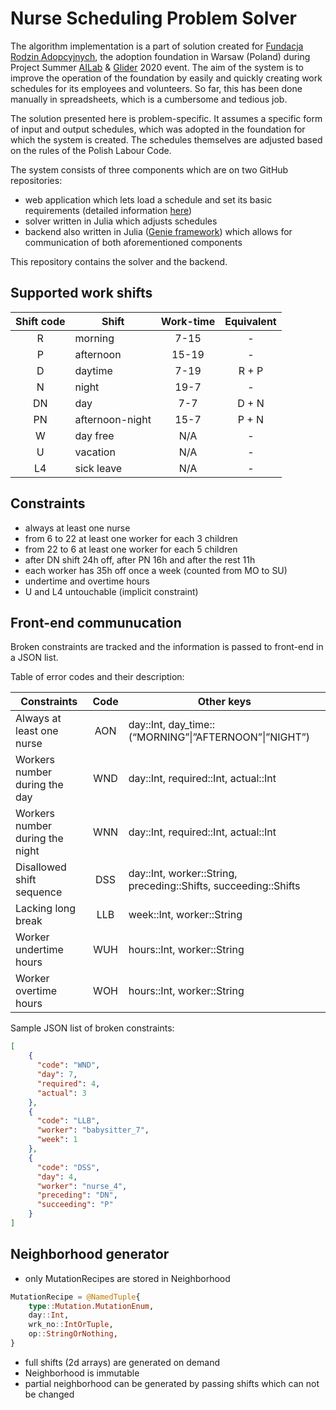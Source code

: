 # Nurse Scheduling Problem Solver

The algorithm implementation is a part of solution created for [Fundacja Rodzin Adopcyjnych](https://adopcja.org.pl), the adoption foundation in Warsaw (Poland) during Project Summer [AILab](http://www.ailab.agh.edu.pl) & [Glider](http://www.glider.agh.edu.pl) 2020 event. The aim of the system is to improve the operation of the foundation by easily and quickly creating work schedules for its employees and volunteers. So far, this has been done manually in spreadsheets, which is a cumbersome and tedious job.

The solution presented here is problem-specific. It assumes a specific form of input and output schedules, which was adopted in the foundation for which the system is created. The schedules themselves are adjusted based on the rules of the Polish Labour Code.

The system consists of three components which are on two GitHub repositories:

 - web application which lets load a schedule and set its basic requirements (detailed information [here](https://github.com/Project-Summer-AI-Lab-Glider/nurse-scheduling-problem-frontend))
 - solver written in Julia which adjusts schedules
 - backend also written in Julia ([Genie framework](https://genieframework.com/)) which allows for communication of both aforementioned components

This repository contains the solver and the backend.

## Supported work shifts

|Shift code|Shift          |Work-time|Equivalent|
|:--------:|---------------|:-------:|:--------:|
|    R     |morning        |  7-15   |    -     |
|    P     |afternoon      |  15-19  |    -     |
|    D     |daytime        |  7-19   |  R + P   |
|    N     |night          |  19-7   |    -     |
|    DN    |day            |   7-7   |  D + N   |
|    PN    |afternoon-night|  15-7   |  P + N   |
|    W     |day free       |   N/A   |    -     |
|    U     |vacation       |   N/A   |    -     |
|    L4    |sick leave     |   N/A   |    -     |

## Constraints

 - always at least one nurse
 - from 6 to 22 at least one worker for each 3 children
 - from 22 to 6 at least one worker for each 5 children
 - after DN shift 24h off, after PN 16h and after the rest 11h
 - each worker has 35h off once a week (counted from MO to SU)
 - undertime and overtime hours
 - U and L4 untouchable (implicit constraint)

## Front-end communucation

Broken constraints are tracked and the information is passed to front-end in a JSON list.

Table of error codes and their description:

|Constraints                    |Code|Other keys                                                     |
|-------------------------------|:--:|---------------------------------------------------------------|
|Always at least one nurse      |AON |day::Int, day_time::(“MORNING”&#124;”AFTERNOON”&#124;”NIGHT”)  |
|Workers number during the day  |WND |day::Int, required::Int, actual::Int                           |
|Workers number during the night|WNN |day::Int, required::Int, actual::Int                           |
|Disallowed shift sequence      |DSS |day::Int, worker::String, preceding::Shifts, succeeding::Shifts|
|Lacking long break             |LLB |week::Int, worker::String                                      |
|Worker undertime hours         |WUH |hours::Int, worker::String                                     |
|Worker overtime hours          |WOH |hours::Int, worker::String                                     |

Sample JSON list of broken constraints:

```json
[
    {
      "code": "WND",
      "day": 7,
      "required": 4,
      "actual": 3
    },
    {
      "code": "LLB",
      "worker": "babysitter_7",
      "week": 1
    },
    {
      "code": "DSS",
      "day": 4,
      "worker": "nurse_4",
      "preceding": "DN",
      "succeeding": "P"
    }
]
```

## Neighborhood generator

- only MutationRecipes are stored in Neighborhood

```julia
MutationRecipe = @NamedTuple{
    type::Mutation.MutationEnum,
    day::Int,
    wrk_no::IntOrTuple,
    op::StringOrNothing,
}
```
- full shifts (2d arrays) are generated on demand
- Neighborhood is immutable
- partial neighborhood can be generated by passing shifts which can not be changed

